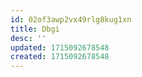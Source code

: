 ```yaml
---
id: 02of3awp2vx49rlg8kug1xn
title: Dbgi
desc: ''
updated: 1715092678548
created: 1715092678548
---
```

